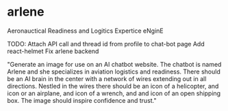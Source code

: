 # arlene

Aeronauctical Readiness and Logitics Expertice eNginE

TODO:
Attach API call and thread id from profile to chat-bot page
Add react-helmet
Fix arlene backend

"Generate an image for use on an AI chatbot website. The chatbot is named Arlene and she specializes in aviation logistics and readiness. There should be an AI brain in the center with a network of wires extending out in all directions. Nestled in the wires there should be an icon of a helicopter, and icon or an airplane, and icon of a wrench, and and icon of an open shipping box. The image should inspire confidence and trust."
